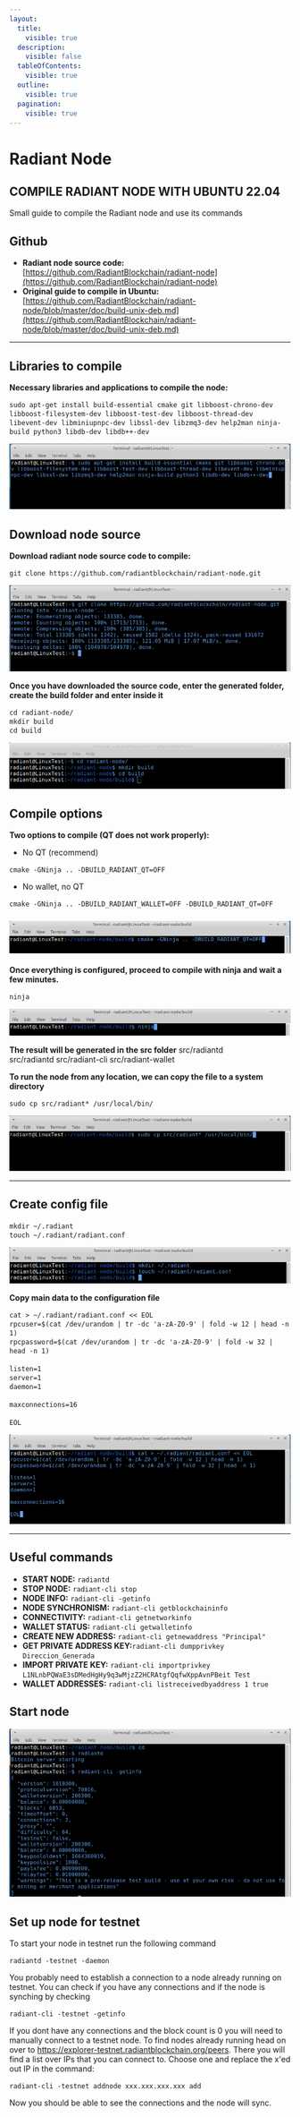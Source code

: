 ```yaml
---
layout:
  title:
    visible: true
  description:
    visible: false
  tableOfContents:
    visible: true
  outline:
    visible: true
  pagination:
    visible: true
---
```


# Radiant Node

## COMPILE RADIANT NODE WITH UBUNTU 22.04 <a href="#compile-radiant-node-with-ubuntu-2204" id="compile-radiant-node-with-ubuntu-2204"></a>

Small guide to compile the Radiant node and use its commands

## Github <a href="#github" id="github"></a>

* **Radiant node source code:** [https://github.com/RadiantBlockchain/radiant-node](https://github.com/RadiantBlockchain/radiant-node)
* **Original guide to compile in Ubuntu:** [https://github.com/RadiantBlockchain/radiant-node/blob/master/doc/build-unix-deb.md](https://github.com/RadiantBlockchain/radiant-node/blob/master/doc/build-unix-deb.md)

***

## Libraries to compile <a href="#libraries-to-compile" id="libraries-to-compile"></a>

**Necessary libraries and applications to compile the node:**

```
sudo apt-get install build-essential cmake git libboost-chrono-dev libboost-filesystem-dev libboost-test-dev libboost-thread-dev libevent-dev libminiupnpc-dev libssl-dev libzmq3-dev help2man ninja-build python3 libdb-dev libdb++-dev
```

![](https://raw.githubusercontent.com/Antares-ES/Radiant-Guides/main/Compile-Node/img/01-UBUNTU-22_04_install-dependencies.png)

## Download node source <a href="#download-node-source" id="download-node-source"></a>

**Download radiant node source code to compile:**

```
git clone https://github.com/radiantblockchain/radiant-node.git
```

![](https://raw.githubusercontent.com/Antares-ES/Radiant-Guides/main/Compile-Node/img/02-UBUNTU-22_04_download-node-github.png)

**Once you have downloaded the source code, enter the generated folder, create the build folder and enter inside it**

```
cd radiant-node/
mkdir build
cd build
```

![](https://raw.githubusercontent.com/Antares-ES/Radiant-Guides/main/Compile-Node/img/03-UBUNTU-22_04_create-dir.png)

## Compile options <a href="#compile-options" id="compile-options"></a>

**Two options to compile (QT does not work properly):**

* No QT (recommend)

```
cmake -GNinja .. -DBUILD_RADIANT_QT=OFF
```

* No wallet, no QT

```
cmake -GNinja .. -DBUILD_RADIANT_WALLET=OFF -DBUILD_RADIANT_QT=OFF
```

### ![](https://raw.githubusercontent.com/Antares-ES/Radiant-Guides/main/Compile-Node/img/04-UBUNTU-22_04_preparing-no-qt.png) <a href="#id-1" id="id-1"></a>

**Once everything is configured, proceed to compile with ninja and wait a few minutes.**

```
ninja
```

![](https://raw.githubusercontent.com/Antares-ES/Radiant-Guides/main/Compile-Node/img/05-UBUNTU-22_04_compile.png)

**The result will be generated in the src folder** src/radiantd\
src/radiantd src/radiant-cli src/radiant-wallet

**To run the node from any location, we can copy the file to a system directory**

```
sudo cp src/radiant* /usr/local/bin/
```

![](https://raw.githubusercontent.com/Antares-ES/Radiant-Guides/main/Compile-Node/img/06-UBUNTU-22_04_copy-build-bin.png)

***

## **Create config file** <a href="#create-config-file" id="create-config-file"></a>

```
mkdir ~/.radiant
touch ~/.radiant/radiant.conf
```

![](https://raw.githubusercontent.com/Antares-ES/Radiant-Guides/main/Compile-Node/img/07-UBUNTU-22_04_create-config-node.png)

**Copy main data to the configuration file**

```
cat > ~/.radiant/radiant.conf << EOL
rpcuser=$(cat /dev/urandom | tr -dc 'a-zA-Z0-9' | fold -w 12 | head -n 1)
rpcpassword=$(cat /dev/urandom | tr -dc 'a-zA-Z0-9' | fold -w 32 | head -n 1)

listen=1
server=1
daemon=1

maxconnections=16

EOL
```

![](https://raw.githubusercontent.com/Antares-ES/Radiant-Guides/main/Compile-Node/img/08-UBUNTU-22_04_add-info-config-node.png)

***

## **Useful commands** <a href="#useful-commands" id="useful-commands"></a>

* **START NODE:** `radiantd`
* **STOP NODE:** `radiant-cli stop`
* **NODE INFO:** `radiant-cli -getinfo`
* **NODE SYNCHRONISM:** `radiant-cli getblockchaininfo`
* **CONNECTIVITY:** `radiant-cli getnetworkinfo`
* **WALLET STATUS:** `radiant-cli getwalletinfo`
* **CREATE NEW ADDRESS:** `radiant-cli getnewaddress "Principal"`
* **GET PRIVATE ADDRESS KEY:**`radiant-cli dumpprivkey Direccion_Generada`
* **IMPORT PRIVATE KEY:** `radiant-cli importprivkey L1NLnbPQWaE3sDMedHgHy9q3wMjzZ2HCRAtgfQqfwXppAvnPBeit Test`
* **WALLET ADDRESSES:** `radiant-cli listreceivedbyaddress 1 true`

## **Start node** <a href="#start-node" id="start-node"></a>

![](https://raw.githubusercontent.com/Antares-ES/Radiant-Guides/main/Compile-Node/img/09-UBUNTU-22_04_start-node.png)

## **Set up node for testnet** <a href="#set-up-node-for-testnet" id="set-up-node-for-testnet"></a>

To start your node in testnet run the following command

```
radiantd -testnet -daemon
```

You probably need to establish a connection to a node already running on testnet. You can check if you have any connections and if the node is synching by checking

```
radiant-cli -testnet -getinfo
```

If you dont have any connections and the block count is 0 you will need to manually connect to a testnet node. To find nodes already running head on over to https://explorer-testnet.radiantblockchain.org/peers. There you will find a list over IPs that you can connect to. Choose one and replace the x'ed out IP in the command:

```
radiant-cli -testnet addnode xxx.xxx.xxx.xxx add
```

Now you should be able to see the connections and the node will sync.
